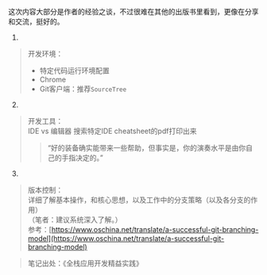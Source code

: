 这次内容大部分是作者的经验之谈，不过很难在其他的出版书里看到，更像在分享和交流，挺好的。

1.
> 开发环境：
> - 特定代码运行环境配置
> - Chrome
> - Git客户端：推荐`SourceTree`

2.
> 开发工具：\
> IDE vs 编辑器
> 搜索特定IDE cheatsheet的pdf打印出来
> > “好的装备确实能带来一些帮助，但事实是，你的演奏水平是由你自己的手指决定的。”

3.
> 版本控制：\
> 详细了解基本操作，和核心思想，以及工作中的分支策略（以及各分支的作用）\
> （笔者：建议系统深入了解。）\
> 参考：[https://www.oschina.net/translate/a-successful-git-branching-model](https://www.oschina.net/translate/a-successful-git-branching-model)

> 笔记出处：《全栈应用开发精益实践》